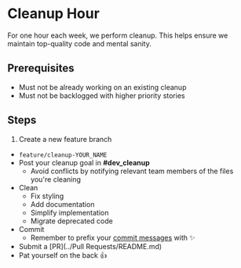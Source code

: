 # Cleanup Hour

For one hour each week, we perform cleanup. This helps ensure we maintain top-quality code and mental sanity.



## Prerequisites

* Must not be already working on an existing cleanup
* Must not be backlogged with higher priority stories



## Steps

1. Create a new feature branch
  * `feature/cleanup-YOUR_NAME`
* Post your cleanup goal in **#dev_cleanup**
  * Avoid conflicts by notifying relevant team members of the files you're cleaning
* Clean
  * Fix styling
  * Add documentation
  * Simplify implementation
  * Migrate deprecated code
* Commit
  * Remember to prefix your [commit messages](../Commits/README.md#Messages) with :sparkles:
* Submit a [PR](../Pull Requests/README.md)
* Pat yourself on the back :+1: